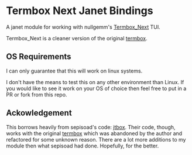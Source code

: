 # Termbox Next Janet Bindings

A janet module for working with nullgemm's [Termbox_Next](https://github.com/nullgemm/termbox_next) TUI.

Termbox_Next is a cleaner version of the original [termbox](https://github.com/nsf/termbox).

## OS Requirements

I can only guarantee that this will work on linux systems.

I don't have the means to test this on any other environment than Linux. If you would like to see it work on your OS of choice then feel free to put in a PR or fork from this repo.

## Ackowledgement

This borrows heavily from sepisoad's code: [jtbox](https://github.com/sepisoad/jtbox). Their code, though, works with the original [termbox](https://github.com/nsf/termbox) which was abandoned by the author and refactored for some unknown reason. There are a lot more additions to my module then what sepisoad had done. Hopefully, for the better.
